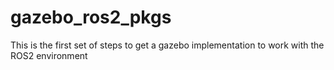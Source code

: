# gazebo_ros2_pkgs
This is the first set of steps to get a gazebo implementation to work with the ROS2 environment



